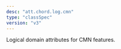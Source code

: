 ```yaml
---
desc: "att.chord.log.cmn"
type: "classSpec"
version: "v3"
---
```


Logical domain attributes for CMN features.